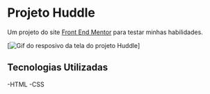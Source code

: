 # Projeto Huddle
Um projeto do site [Front End Mentor](https://www.frontendmentor.io/) para testar minhas habilidades.

[<img src="src/images/gifs/huddle.gif" alt="Gif do resposivo da tela do projeto Huddle">]

## Tecnologias Utilizadas
-HTML
-CSS

